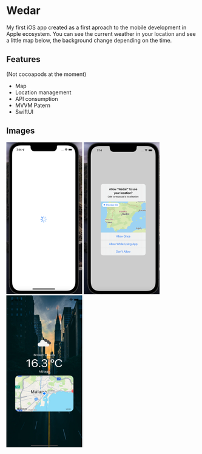 # Wedar
My first iOS app created as a first aproach to the mobile development in Apple ecosystem.
You can see the current weather in your location and see a little map below, the background change depending on the time.



## Features
(Not cocoapods at the moment)
* Map
* Location management
* API consumption
* MVVM Patern
* SwiftUI


## Images
<img src="https://github.com/BeTheVal/Wedar/blob/main/Loading.png" width="200" height="400" />
<img src="https://github.com/BeTheVal/Wedar/blob/main/Request.png" width="200" height="400" />
<img src="https://github.com/BeTheVal/Wedar/blob/main/Main%20Screen.png" width="200" height="400" />

